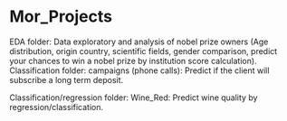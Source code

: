 # Mor_Projects
EDA folder: Data exploratory and analysis of nobel prize owners (Age distribution, origin country, scientific fields, gender comparison, predict your chances to win a nobel prize by institution score calculation).
Classification folder: campaigns (phone calls): Predict if the client will subscribe a long term deposit.

Classification/regression folder: Wine_Red: Predict wine quality by regression/classification.
